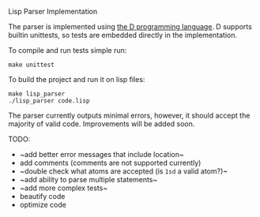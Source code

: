 Lisp Parser Implementation

The parser is implemented using [the D programming language](https://dlang.org/).
D supports builtin unittests, so tests are embedded directly in the implementation.

To compile and run tests simple run:

```
make unittest
```

To build the project and run it on lisp files:

```
make lisp_parser
./lisp_parser code.lisp
```

The parser currently outputs minimal errors, however, it should accept the majority of valid code.
Improvements will be added soon.

TODO:
- ~add better error messages that include location~
- add comments (comments are not supported currently)
- ~double check what atoms are accepted (is `1sd` a valid atom?)~
- ~add ability to parse multiple statements~
- ~add more complex tests~
- beautify code
- optimize code
